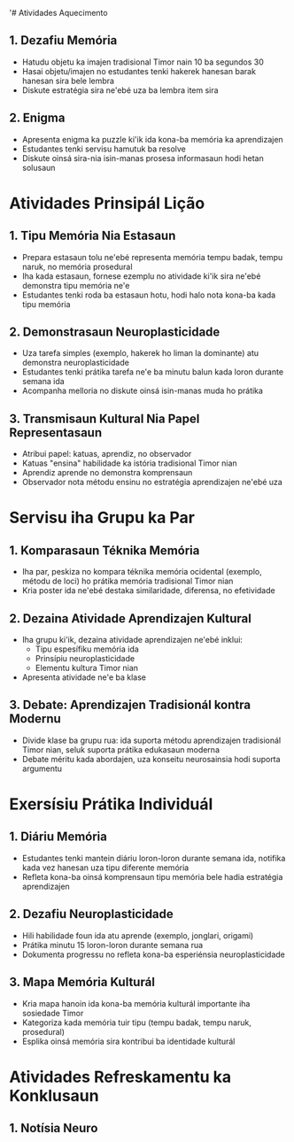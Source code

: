 '# Atividades Aquecimento

## 1. Dezafiu Memória

- Hatudu objetu ka imajen tradisional Timor nain 10 ba segundos 30
- Hasai objetu/imajen no estudantes tenki hakerek hanesan barak hanesan sira bele lembra
- Diskute estratégia sira ne'ebé uza ba lembra item sira

## 2. Enigma

- Apresenta enigma ka puzzle ki'ik ida kona-ba memória ka aprendizajen
- Estudantes tenki servisu hamutuk ba resolve
- Diskute oinsá sira-nia isin-manas prosesa informasaun hodi hetan solusaun

# Atividades Prinsipál Lição

## 1. Tipu Memória Nia Estasaun

- Prepara estasaun tolu ne'ebé representa memória tempu badak, tempu naruk, no memória prosedural
- Iha kada estasaun, fornese ezemplu no atividade ki'ik sira ne'ebé demonstra tipu memória ne'e
- Estudantes tenki roda ba estasaun hotu, hodi halo nota kona-ba kada tipu memória

## 2. Demonstrasaun Neuroplasticidade

- Uza tarefa simples (exemplo, hakerek ho liman la dominante) atu demonstra neuroplasticidade
- Estudantes tenki prátika tarefa ne'e ba minutu balun kada loron durante semana ida
- Acompanha melloria no diskute oinsá isin-manas muda ho prátika

## 3. Transmisaun Kultural Nia Papel Representasaun

- Atribui papel: katuas, aprendiz, no observador
- Katuas "ensina" habilidade ka istória tradisional Timor nian
- Aprendiz aprende no demonstra komprensaun
- Observador nota métodu ensinu no estratégia aprendizajen ne'ebé uza

# Servisu iha Grupu ka Par

## 1. Komparasaun Téknika Memória

- Iha par, peskiza no kompara téknika memória ocidental (exemplo, métodu de loci) ho prátika memória tradisional Timor nian
- Kria poster ida ne'ebé destaka similaridade, diferensa, no efetividade

## 2. Dezaina Atividade Aprendizajen Kultural

- Iha grupu ki'ik, dezaina atividade aprendizajen ne'ebé inklui:
  * Tipu espesífiku memória ida
  * Prinsípiu neuroplasticidade
  * Elementu kultura Timor nian
- Apresenta atividade ne'e ba klase

## 3. Debate: Aprendizajen Tradisionál kontra Modernu

- Divide klase ba grupu rua: ida suporta métodu aprendizajen tradisionál Timor nian, seluk suporta prátika edukasaun moderna
- Debate méritu kada abordajen, uza konseitu neurosainsia hodi suporta argumentu

# Exersísiu Prátika Individuál

## 1. Diáriu Memória

- Estudantes tenki mantein diáriu loron-loron durante semana ida, notifika kada vez hanesan uza tipu diferente memória
- Refleta kona-ba oinsá komprensaun tipu memória bele hadia estratégia aprendizajen

## 2. Dezafiu Neuroplasticidade

- Hili habilidade foun ida atu aprende (exemplo, jonglari, origami)
- Prátika minutu 15 loron-loron durante semana rua
- Dokumenta progressu no refleta kona-ba esperiénsia neuroplasticidade

## 3. Mapa Memória Kulturál

- Kria mapa hanoin ida kona-ba memória kulturál importante iha sosiedade Timor
- Kategoriza kada memória tuir tipu (tempu badak, tempu naruk, prosedural)
- Esplika oinsá memória sira kontribui ba identidade kulturál

# Atividades Refreskamentu ka Konklusaun

## 1. Notísia Neuro